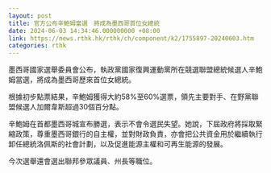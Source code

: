```yaml
---
layout: post
title: 官方公布辛鮑姆當選　將成為墨西哥首位女總統
date: 2024-06-03 14:34:46.000000000 +08:00
link: https://news.rthk.hk/rthk/ch/component/k2/1755897-20240603.htm
categories: rthk
---
```


墨西哥國家選舉委員會公布，執政黨國家復興運動黨所在競選聯盟總統候選人辛鮑姆當選，將成為墨西哥歷來首位女總統。

根據初步點票結果，辛鮑姆獲得大約58%至60%選票，領先主要對手、在野黨聯盟候選人加爾韋斯超過30個百分點。

辛鮑姆在首都墨西哥城宣布勝選，表示不會令選民失望。她說，下屆政府將採取緊縮政策，尊重墨西哥銀行的自主權，並對財政負責，亦會把公共資金用於繼續執行卸任總統洛佩斯的社會計劃，以及促進能源主權和可再生能源的發展。

今次選舉還會選出聯邦參眾議員、州長等職位。
